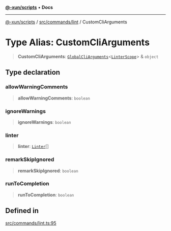 [**@-xun/scripts**](../../../../README.md) • **Docs**

***

[@-xun/scripts](../../../../README.md) / [src/commands/lint](../README.md) / CustomCliArguments

# Type Alias: CustomCliArguments

> **CustomCliArguments**: [`GlobalCliArguments`](../../../configure/type-aliases/GlobalCliArguments.md)\<[`LinterScope`](LinterScope.md)\> & `object`

## Type declaration

### allowWarningComments

> **allowWarningComments**: `boolean`

### ignoreWarnings

> **ignoreWarnings**: `boolean`

### linter

> **linter**: [`Linter`](../enumerations/Linter.md)[]

### remarkSkipIgnored

> **remarkSkipIgnored**: `boolean`

### runToCompletion

> **runToCompletion**: `boolean`

## Defined in

[src/commands/lint.ts:95](https://github.com/Xunnamius/xscripts/blob/b9218ee5f94be5da6a48d961950ed32307ad7f96/src/commands/lint.ts#L95)
